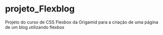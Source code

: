 # projeto_Flexblog
Projeto do curso de CSS Flexbox da Origamid para a criação de uma página de um blog utilizando flexbox 
